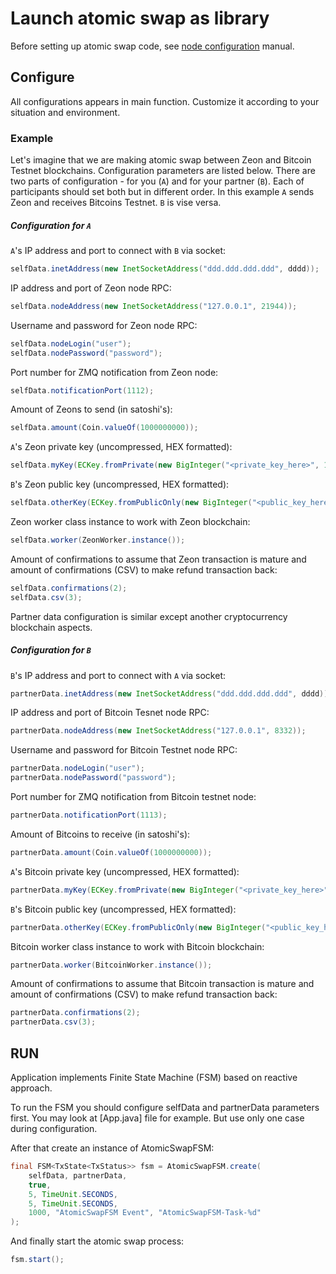 # Launch atomic swap as library

Before setting up atomic swap code, see [node configuration](Node-conf.md) manual.

## Configure
All configurations appears in main function. 
Customize it according to your situation and environment.

### Example
Let's imagine that we are making atomic swap between Zeon and Bitcoin Testnet blockchains. 
Configuration parameters are listed below. There are two parts of configuration - for you (`A`) and for your partner (`B`). 
Each of participants should set both but in different order.
In this example `A` sends Zeon and receives Bitcoins Testnet. `B` is vise versa.


##### Configuration for `A`
`A`'s IP address and port to connect with `B` via socket:
```java
selfData.inetAddress(new InetSocketAddress("ddd.ddd.ddd.ddd", dddd));
```

IP address and port of Zeon node RPC:
```java
selfData.nodeAddress(new InetSocketAddress("127.0.0.1", 21944));
```

Username and password for Zeon node RPC:
```java
selfData.nodeLogin("user");
selfData.nodePassword("password");
```

Port number for ZMQ notification from Zeon node:
```java
selfData.notificationPort(1112);
```

Amount of Zeons to send (in satoshi's):
```java
selfData.amount(Coin.valueOf(1000000000));
```

`A`'s Zeon private key (uncompressed, HEX formatted):
```java
selfData.myKey(ECKey.fromPrivate(new BigInteger("<private_key_here>", 16), false));
```

`B`'s Zeon public key (uncompressed, HEX formatted):
```java
selfData.otherKey(ECKey.fromPublicOnly(new BigInteger("<public_key_here>", 16).toByteArray()));
```

Zeon worker class instance to work with Zeon blockchain:
```java
selfData.worker(ZeonWorker.instance());
```

Amount of confirmations to assume that Zeon transaction is mature and amount of confirmations (CSV) to make refund transaction back:
```java
selfData.confirmations(2);
selfData.csv(3);
```

Partner data configuration is similar except another cryptocurrency blockchain aspects.

##### Configuration for `B`
`B`'s IP address and port to connect with `A` via socket:
```java
partnerData.inetAddress(new InetSocketAddress("ddd.ddd.ddd.ddd", dddd));
```

IP address and port of Bitcoin Tesnet node RPC:
```java
partnerData.nodeAddress(new InetSocketAddress("127.0.0.1", 8332));
```

Username and password for Bitcoin Testnet node RPC:
```java
partnerData.nodeLogin("user");
partnerData.nodePassword("password");
```

Port number for ZMQ notification from Bitcoin testnet node:
```java
partnerData.notificationPort(1113);
```

Amount of Bitcoins to receive (in satoshi's):
```java
partnerData.amount(Coin.valueOf(1000000000));
```

`A`'s Bitcoin private key (uncompressed, HEX formatted):
```java
partnerData.myKey(ECKey.fromPrivate(new BigInteger("<private_key_here>", 16), false));
```

`B`'s Bitcoin public key (uncompressed, HEX formatted):
```java
partnerData.otherKey(ECKey.fromPublicOnly(new BigInteger("<public_key_here>", 16).toByteArray()));
```

Bitcoin worker class instance to work with Bitcoin blockchain:
```java
partnerData.worker(BitcoinWorker.instance());
```

Amount of confirmations to assume that Bitcoin transaction is mature and amount of confirmations (CSV) to make refund transaction back:
```java
partnerData.confirmations(2);
partnerData.csv(3);
```

## RUN

Application implements Finite State Machine (FSM) based on reactive approach.

To run the FSM you should configure selfData and partnerData parameters first. 
You may look at [App.java] file for example. But use only one case during configuration.

After that create an instance of AtomicSwapFSM:
```java
final FSM<TxState<TxStatus>> fsm = AtomicSwapFSM.create(
	selfData, partnerData,
	true,
	5, TimeUnit.SECONDS,
	5, TimeUnit.SECONDS,
	1000, "AtomicSwapFSM Event", "AtomicSwapFSM-Task-%d"
);
```

And finally start the atomic swap process:
```java
fsm.start();
```